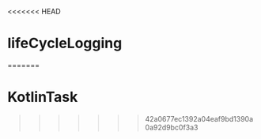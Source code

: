 <<<<<<< HEAD
# lifeCycleLogging
=======
# KotlinTask
>>>>>>> 42a0677ec1392a04eaf9bd1390a0a92d9bc0f3a3
